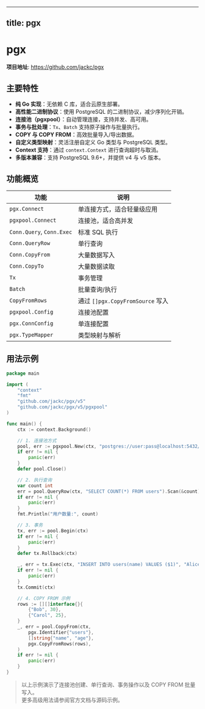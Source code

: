 
---
title: pgx
---

# pgx

**项目地址**: https://github.com/jackc/pgx

## 主要特性
- **纯 Go 实现**：无依赖 C 库，适合云原生部署。
- **高性能二进制协议**：使用 PostgreSQL 的二进制协议，减少序列化开销。
- **连接池（pgxpool）**：自动管理连接，支持并发、高可用。
- **事务与批处理**：`Tx`、`Batch` 支持原子操作与批量执行。
- **COPY 与 COPY FROM**：高效批量导入/导出数据。
- **自定义类型映射**：灵活注册自定义 Go 类型与 PostgreSQL 类型。
- **Context 支持**：通过 `context.Context` 进行查询超时与取消。
- **多版本兼容**：支持 PostgreSQL 9.6+，并提供 v4 与 v5 版本。

## 功能概览
| 功能 | 说明 |
|------|------|
| `pgx.Connect` | 单连接方式，适合轻量级应用 |
| `pgxpool.Connect` | 连接池，适合高并发 |
| `Conn.Query`, `Conn.Exec` | 标准 SQL 执行 |
| `Conn.QueryRow` | 单行查询 |
| `Conn.CopyFrom` | 大量数据写入 |
| `Conn.CopyTo` | 大量数据读取 |
| `Tx` | 事务管理 |
| `Batch` | 批量查询/执行 |
| `CopyFromRows` | 通过 `[]pgx.CopyFromSource` 写入 |
| `pgxpool.Config` | 连接池配置 |
| `pgx.ConnConfig` | 单连接配置 |
| `pgx.TypeMapper` | 类型映射与解析 |

## 用法示例

```go
package main

import (
    "context"
    "fmt"
    "github.com/jackc/pgx/v5"
    "github.com/jackc/pgx/v5/pgxpool"
)

func main() {
    ctx := context.Background()

    // 1. 连接池方式
    pool, err := pgxpool.New(ctx, "postgres://user:pass@localhost:5432/dbname")
    if err != nil {
        panic(err)
    }
    defer pool.Close()

    // 2. 执行查询
    var count int
    err = pool.QueryRow(ctx, "SELECT COUNT(*) FROM users").Scan(&count)
    if err != nil {
        panic(err)
    }
    fmt.Println("用户数量:", count)

    // 3. 事务
    tx, err := pool.Begin(ctx)
    if err != nil {
        panic(err)
    }
    defer tx.Rollback(ctx)

    _, err = tx.Exec(ctx, "INSERT INTO users(name) VALUES ($1)", "Alice")
    if err != nil {
        panic(err)
    }
    tx.Commit(ctx)

    // 4. COPY FROM 示例
    rows := [][]interface{}{
        {"Bob", 30},
        {"Carol", 25},
    }
    _, err = pool.CopyFrom(ctx,
        pgx.Identifier{"users"},
        []string{"name", "age"},
        pgx.CopyFromRows(rows),
    )
    if err != nil {
        panic(err)
    }
}
```

> 以上示例演示了连接池创建、单行查询、事务操作以及 COPY FROM 批量写入。  
> 更多高级用法请参阅官方文档与源码示例。